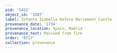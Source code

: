 ```yaml
---
pid: '5422'
object_id: '3287'
label: Infanta Isabella before Mariemont Castle
provenance_date: '1734'
provenance_location: Spain, Madrid
provenance_text: Rescued from fire
order: '0717'
collection: provenance
---
```

